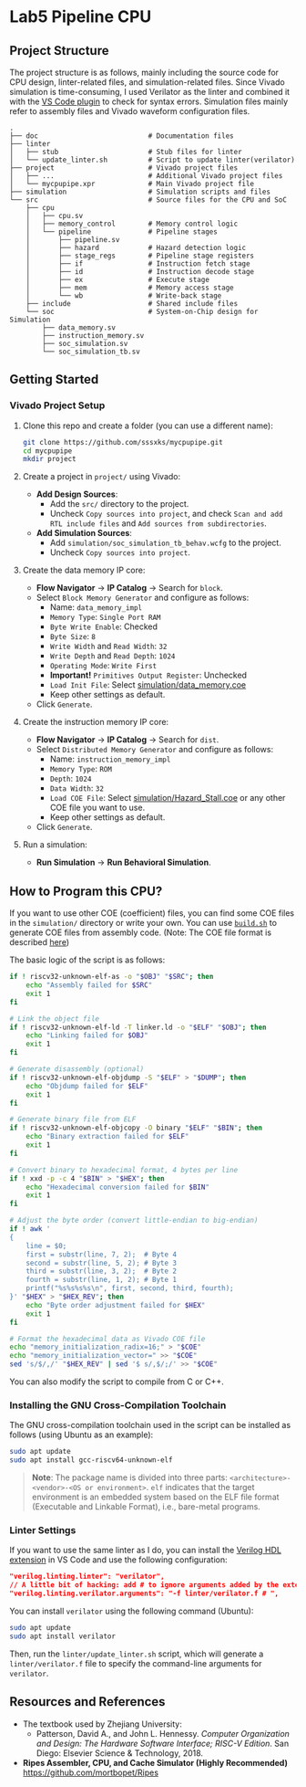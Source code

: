 # Lab5 Pipeline CPU

## Project Structure

The project structure is as follows, mainly including the source code for CPU design, linter-related files, and simulation-related files. Since Vivado simulation is time-consuming, I used Verilator as the linter and combined it with the [VS Code plugin](https://marketplace.visualstudio.com/items?itemName=mshr-h.veriloghdl) to check for syntax errors. Simulation files mainly refer to assembly files and Vivado waveform configuration files.

```plaintext
.
├── doc                           # Documentation files
├── linter
│   ├── stub                      # Stub files for linter
│   └── update_linter.sh          # Script to update linter(verilator)
├── project                       # Vivado project files
│   ├── ...                       # Additional Vivado project files
│   └── mycpupipe.xpr             # Main Vivado project file
├── simulation                    # Simulation scripts and files
└── src                           # Source files for the CPU and SoC
    ├── cpu
    │   ├── cpu.sv
    │   ├── memory_control        # Memory control logic
    │   └── pipeline              # Pipeline stages
    │       ├── pipeline.sv
    │       ├── hazard            # Hazard detection logic
    │       ├── stage_regs        # Pipeline stage registers
    │       ├── if                # Instruction fetch stage
    │       ├── id                # Instruction decode stage
    │       ├── ex                # Execute stage
    │       ├── mem               # Memory access stage
    │       └── wb                # Write-back stage
    ├── include                   # Shared include files
    └── soc                       # System-on-Chip design for Simulation
        ├── data_memory.sv
        ├── instruction_memory.sv
        ├── soc_simulation.sv
        └── soc_simulation_tb.sv
```

## Getting Started

### Vivado Project Setup

1. Clone this repo and create a folder (you can use a different name):

   ```sh
   git clone https://github.com/sssxks/mycpupipe.git
   cd mycpupipe
   mkdir project
   ```

2. Create a project in `project/` using Vivado:
   - **Add Design Sources**:
     - Add the `src/` directory to the project.
     - Uncheck `Copy sources into project`, and check `Scan and add RTL include files` and `Add sources from subdirectories`.
   - **Add Simulation Sources**:
     - Add `simulation/soc_simulation_tb_behav.wcfg` to the project.
     - Uncheck `Copy sources into project`.

3. Create the data memory IP core:
   - **Flow Navigator** -> **IP Catalog** -> Search for `block`.
   - Select `Block Memory Generator` and configure as follows:
     - Name: `data_memory_impl`
     - `Memory Type`: `Single Port RAM`
     - `Byte Write Enable`: Checked
     - `Byte Size`: `8`
     - `Write Width` and `Read Width`: `32`
     - `Write Depth` and `Read Depth`: `1024`
     - `Operating Mode`: `Write First`
     - **Important!** `Primitives Output Register`: Unchecked
     - `Load Init File`: Select [simulation/data_memory.coe](./simulation/data_memory.coe)
     - Keep other settings as default.
   - Click `Generate`.

4. Create the instruction memory IP core:
   - **Flow Navigator** -> **IP Catalog** -> Search for `dist`.
   - Select `Distributed Memory Generator` and configure as follows:
     - Name: `instruction_memory_impl`
     - `Memory Type`: `ROM`
     - `Depth`: `1024`
     - `Data Width`: `32`
     - `Load COE File`: Select [simulation/Hazard_Stall.coe](./simulation/Hazard_Stall.coe) or any other COE file you want to use.
     - Keep other settings as default.
   - Click `Generate`.

5. Run a simulation:
   - **Run Simulation** -> **Run Behavioral Simulation**.

## How to Program this CPU?

If you want to use other COE (coefficient) files, you can find some COE files in the `simulation/` directory or write your own. You can use [`build.sh`](./simulation/build.sh) to generate COE files from assembly code. (Note: The COE file format is described [here](https://docs.amd.com/r/en-US/ug896-vivado-ip/COE-File-Syntax))

The basic logic of the script is as follows:

```sh
if ! riscv32-unknown-elf-as -o "$OBJ" "$SRC"; then
    echo "Assembly failed for $SRC"
    exit 1
fi

# Link the object file
if ! riscv32-unknown-elf-ld -T linker.ld -o "$ELF" "$OBJ"; then
    echo "Linking failed for $OBJ"
    exit 1
fi

# Generate disassembly (optional)
if ! riscv32-unknown-elf-objdump -S "$ELF" > "$DUMP"; then
    echo "Objdump failed for $ELF"
    exit 1
fi

# Generate binary file from ELF
if ! riscv32-unknown-elf-objcopy -O binary "$ELF" "$BIN"; then
    echo "Binary extraction failed for $ELF"
    exit 1
fi

# Convert binary to hexadecimal format, 4 bytes per line
if ! xxd -p -c 4 "$BIN" > "$HEX"; then
    echo "Hexadecimal conversion failed for $BIN"
    exit 1
fi

# Adjust the byte order (convert little-endian to big-endian)
if ! awk '
{
    line = $0;
    first = substr(line, 7, 2);  # Byte 4
    second = substr(line, 5, 2); # Byte 3
    third = substr(line, 3, 2);  # Byte 2
    fourth = substr(line, 1, 2); # Byte 1
    printf("%s%s%s%s\n", first, second, third, fourth);
}' "$HEX" > "$HEX_REV"; then
    echo "Byte order adjustment failed for $HEX"
    exit 1
fi

# Format the hexadecimal data as Vivado COE file
echo "memory_initialization_radix=16;" > "$COE"
echo "memory_initialization_vector=" >> "$COE"
sed 's/$/,/' "$HEX_REV" | sed '$ s/,$/;/' >> "$COE"
```

You can also modify the script to compile from C or C++.

### Installing the GNU Cross-Compilation Toolchain

The GNU cross-compilation toolchain used in the script can be installed as follows (using Ubuntu as an example):

```sh
sudo apt update
sudo apt install gcc-riscv64-unknown-elf
```

> **Note**: The package name is divided into three parts: `<architecture>-<vendor>-<OS or environment>`. `elf` indicates that the target environment is an embedded system based on the ELF file format (Executable and Linkable Format), i.e., bare-metal programs.

### Linter Settings

If you want to use the same linter as I do, you can install the [Verilog HDL extension](https://marketplace.visualstudio.com/items?itemName=mshr-h.veriloghdl) in VS Code and use the following configuration:

```json
"verilog.linting.linter": "verilator",
// A little bit of hacking: add # to ignore arguments added by the extension
"verilog.linting.verilator.arguments": "-f linter/verilator.f # ",
```

You can install `verilator` using the following command (Ubuntu):

```sh
sudo apt update
sudo apt install verilator
```

Then, run the `linter/update_linter.sh` script, which will generate a `linter/verilator.f` file to specify the command-line arguments for `verilator`.

## Resources and References

- The textbook used by Zhejiang University:
  - Patterson, David A., and John L. Hennessy. *Computer Organization and Design: The Hardware Software Interface; RISC-V Edition*. San Diego: Elsevier Science & Technology, 2018.
- **Ripes Assembler, CPU, and Cache Simulator (Highly Recommended)**
  <https://github.com/mortbopet/Ripes>
